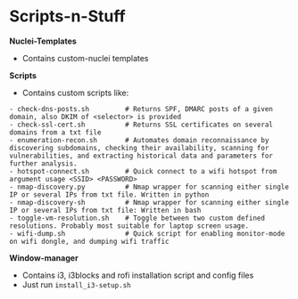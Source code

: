 # Scripts-n-Stuff

**Nuclei-Templates**
- Contains custom-nuclei templates

**Scripts**
- Contains custom scripts like:
```
- check-dns-posts.sh         # Returns SPF, DMARC posts of a given domain, also DKIM of <selector> is provided
- check-ssl-cert.sh          # Returns SSL certificates on several domains from a txt file
- enumeration-recon.sh       # Automates domain reconnaissance by discovering subdomains, checking their availability, scanning for vulnerabilities, and extracting historical data and parameters for further analysis.
- hotspot-connect.sh         # Quick connect to a wifi hotspot from argument usage <SSID> <PASSWORD>
- nmap-discovery.py          # Nmap wrapper for scanning either single IP or several IPs from txt file. Written in python
- nmap-discovery-sh          # Nmap wrapper for scanning either single IP or several IPs from txt file: Written in bash
- toggle-vm-resolution.sh    # Toggle between two custom defined resolutions. Probably most suitable for laptop screen usage.
- wifi-dump.sh               # Quick script for enabling monitor-mode on wifi dongle, and dumping wifi traffic
```
**Window-manager**
- Contains i3, i3blocks and rofi installation script and config files
- Just run `install_i3-setup.sh`
